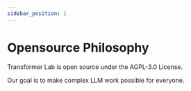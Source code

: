 ```yaml
---
sidebar_position: 1
---
```


# Opensource Philosophy

Transformer Lab is open source under the AGPL-3.0 License.

Our goal is to make complex LLM work possible for everyone.